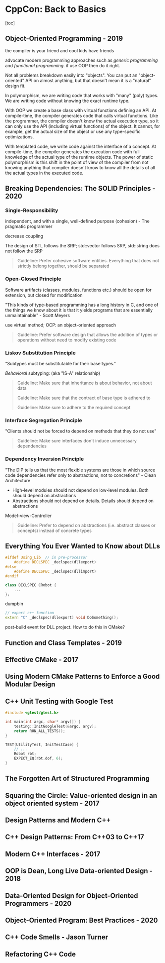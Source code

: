 # CppCon: Back to Basics

[toc]

## Object-Oriented Programming - 2019

the compiler is your friend and cool kids have friends

advocate modern programming approaches such as *generic programming* and *functional programming*. if use OOP then do it right.

Not all problems breakdown easily into "objects". You can put an "object-oriented" API on almost anything, but that doesn't mean it is a "natural" design fit.

In polymorphism, we are writing code that works with "many" (poly) types. We are writing code without knowing the exact runtime type. 

With OOP we create a base class with virtual functions defining an API. At compile-time, the compiler generates code that calls virtual functions. Like the programmer, the compiler doesn't know the actual execution type, so it can only use the API (including virtual functions) of the object. It cannot, for example, get the actual size of the object or use any type-specific optimizations.

With templated code, we write code against the interface of a concept. At compile-time, the compiler generates the execution code with full knowledge of the actual type of the runtime objects. The power of static polymorphism is this shift in the point of view of the compiler from not knowing anything that compiler doesn't know to know all the details of all the actual types in the executed code.

## Breaking Dependencies: The SOLID Principles - 2020

### **S**ingle-Responsibility

independent, and with a single, well-defined purpose (cohesion) - The pragmatic programmer

decrease coupling

The design of STL follows the SRP; std::vector follows SRP, std::string does not follow the SRP

> Guideline: Prefer cohesive software entities. Everything that does not strictly belong together, should be separated

### **O**pen-Closed Principle

Software artifacts (classes, modules, functions etc.) should be open for extension, but closed for modification

"This kinds of type-based programming has a long history in C, and one of the things we know about it is that it yields programs that are essentially unmaintainable" - Scott Meyers

use virtual method; OCP: an object-oriented approach

> Guideline: Prefer software design that allows the addition of types or operations without need to modify existing code

### **L**iskov Substitution Principle

"Subtypes must be substitutable for their base types."

*Behavioral* subtyping: (aka "IS-A" relationship)

> Guideline: Make sure that inheritance is about behavior, not about data
>
> Guideline: Make sure that the contract of base type is adhered to
>
> Guideline: Make sure to adhere to the required concept

### **I**nterface Segregation Principle

"Clients should not be forced to depend on methods that they do not use"

> Guideline: Make sure interfaces don't induce unnecessary dependencies

### **D**ependency Inversion Principle

"The DIP tells us that the most flexible systems are those in which source code dependencies refer only to abstractions, not to concretions" - Clean Architecture

- High-level modules should not depend on low-level modules. Both should depend on abstractions
- Abstractions should not depend on details. Details should depend on abstractions

Model-view-Controller

> Guideline: Prefer to depend on abstractions (i.e. abstract classes or concepts) instead of concrete types



## Everything You Ever Wanted to Know about DLLs

```c++
#ifdef Using_Lib  // in pre-processor
	#define DECLSPEC _declspec(dllexport)
#else
	#define DECLSPEC _declspec(dllimport)
#endif
```

```c++
class DECLSPEC CRobot {
    ...
};
```

dumpbin

```c++
// export c++ function
extern "C" _declspec(dllexport) void DoSomething();
```

post-build event for DLL project. How to do this in CMake?

## Function and Class Templates - 2019

## Effective CMake - 2017

## Using Modern CMake Patterns to Enforce a Good Modular Design

## C++ Unit Testing with Google Test

```c++
#include <gtest/gtest.h>

int main(int argc, char* argv[]) {
    testing::InitGoogleTest(&argc, argv);
    return RUN_ALL_TESTS();
}
```

```c++
TEST(UtilityTest, InitTestCase) {
    // ...
    Robot rbt;
    EXPECT_EQ(rbt.dof, 6);
}
```

## The Forgotten Art of Structured Programming

## Squaring the Circle: Value-oriented design in an object oriented system - 2017

## Design Patterns and Modern C++

## C++ Design Patterns: From C++03 to C++17

## Modern C++ Interfaces - 2017

## OOP is Dean, Long Live Data-oriented Design - 2018

## Data-Oriented Design for Object-Oriented Programmers - 2020

## Object-Oriented Program: Best Practices - 2020

## C++ Code Smells - Jason Turner

## Refactoring C++ Code